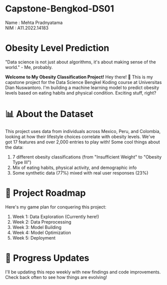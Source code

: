 # Capstone-Bengkod-DS01
Name : Mehta Pradnyatama
<br>
NIM : A11.2022.14183

# Obesity Level Prediction 
"Data science is not just about algorithms, it's about making sense of the world." - Me, probably.

**Welcome to My Obesity Classification Project!**
Hey there! 👋 This is my capstone project for the Data Science Bengkel Koding course at Universitas Dian Nuswantoro. I'm building a machine learning model to predict obesity levels based on eating habits and physical condition. Exciting stuff, right?

# 📊 About the Dataset
This project uses data from individuals across Mexico, Peru, and Colombia, looking at how their lifestyle choices correlate with obesity levels. We've got 17 features and over 2,000 entries to play with!
Some cool things about the data:
1. 7 different obesity classifications (from "Insufficient Weight" to "Obesity Type III")
2. Mix of eating habits, physical activity, and demographic info
3. Some synthetic data (77%) mixed with real user responses (23%)

# 🚀 Project Roadmap
Here's my game plan for conquering this project:
1. Week 1: Data Exploration (Currently here!)
2. Week 2: Data Preprocessing
3. Week 3: Model Building
4. Week 4: Model Optimization
5. Week 5: Deployment

# 🌟 Progress Updates
I'll be updating this repo weekly with new findings and code improvements. Check back often to see how things are evolving!

